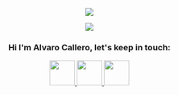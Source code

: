 <p align="center">
  <img src="https://capsule-render.vercel.app/api?color=82DD14&type=waving&text=Welcome!&fontColor=FFFFFF&fontSize=30&height=100&section=header"/>
</p>
<p align="center">
  <img src= "https://media0.giphy.com/media/v1.Y2lkPTc5MGI3NjExYzBiNTM1YzhjZTZiOTEwNzExNjUyZjk2YmIxM2FhODU2Y2Q5NjdhMyZjdD1n/iIqmM5tTjmpOB9mpbn/giphy.gif">
</p>
<h3 align="center">Hi I'm Alvaro Callero, let's keep in touch:</h3>
<p align="center">
  <a href="https://www.linkedin.com/in/alvaro-callero">
    <img height="50" src="https://cdn1.iconfinder.com/data/icons/social-networks-15/512/LinkedIn_social_network_logo-512.png"/>
  </a>
  <a href="https://www.instagram.com/acallero/?hl=en">
    <img height="50" src="https://cdn3.iconfinder.com/data/icons/social-media-2169/24/social_media_social_media_logo_instagram-512.png"/>
  </a>
  <a href="https://cdn0.iconfinder.com/data/icons/social-media-circle-long-shadow/1024/facebook-512.png">
    <img height="50" src="https://cdn1.iconfinder.com/data/icons/social-media-2285/512/Colored_Facebook3_svg-512.png"/>
  </a>
</p>
